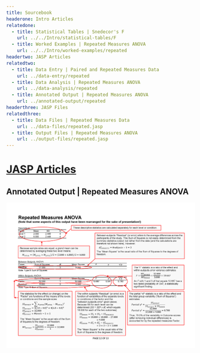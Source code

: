 ```yaml
---
title: Sourcebook
headerone: Intro Articles
relatedone:
  - title: Statistical Tables | Snedecor's F
    url: ../../Intro/statistical-tables/F
  - title: Worked Examples | Repeated Measures ANOVA
    url: ../../Intro/worked-examples/repeated
headertwo: JASP Articles
relatedtwo:
  - title: Data Entry | Paired and Repeated Measures Data
    url: ../data-entry/repeated
  - title: Data Analysis | Repeated Measures ANOVA
    url: ../data-analysis/repeated
  - title: Annotated Output | Repeated Measures ANOVA
    url: ../annotated-output/repeated
headerthree: JASP Files
relatedthree:
  - title: Data Files | Repeated Measures Data
    url: ../data-files/repeated.jasp
  - title: Output Files | Repeated Measures ANOVA
    url: ../output-files/repeated.jasp
---
```


# [JASP Articles](../index.md)

## Annotated Output | Repeated Measures ANOVA

<p align="center"><kbd><img src="repeated.png"></kbd></p>
